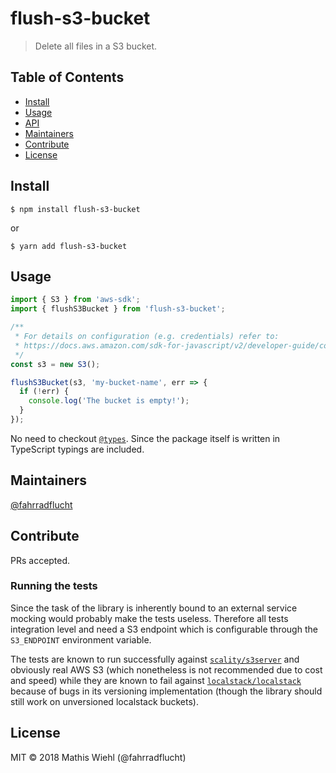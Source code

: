 # flush-s3-bucket

> Delete all files in a S3 bucket.

## Table of Contents

* [Install](#install)
* [Usage](#usage)
* [API](#api)
* [Maintainers](#maintainers)
* [Contribute](#contribute)
* [License](#license)

## Install

```
$ npm install flush-s3-bucket
```

or

```
$ yarn add flush-s3-bucket
```

## Usage

```js
import { S3 } from 'aws-sdk';
import { flushS3Bucket } from 'flush-s3-bucket';

/**
 * For details on configuration (e.g. credentials) refer to:
 * https://docs.aws.amazon.com/sdk-for-javascript/v2/developer-guide/configuring-the-jssdk.html
 */
const s3 = new S3();

flushS3Bucket(s3, 'my-bucket-name', err => {
  if (!err) {
    console.log('The bucket is empty!');
  }
});
```

No need to checkout
[`@types`](https://github.com/DefinitelyTyped/DefinitelyTyped). Since the
package itself is written in TypeScript typings are included.

## Maintainers

[@fahrradflucht](https://github.com/fahrradflucht)

## Contribute

PRs accepted.

### Running the tests

Since the task of the library is inherently bound to an external service
mocking would probably make the tests useless. Therefore all tests
integration level and need a S3 endpoint which is configurable through the
`S3_ENDPOINT` environment variable.

The tests are known to run successfully against
[`scality/s3server`](https://hub.docker.com/r/scality/s3server/) and
obviously real AWS S3 (which nonetheless is not recommended due to cost and
speed) while they are known to fail against
[`localstack/localstack`](https://hub.docker.com/r/scality/s3server/) because
of bugs in its versioning implementation (though the library should still
work on unversioned localstack buckets).

## License

MIT © 2018 Mathis Wiehl (@fahrradflucht)

